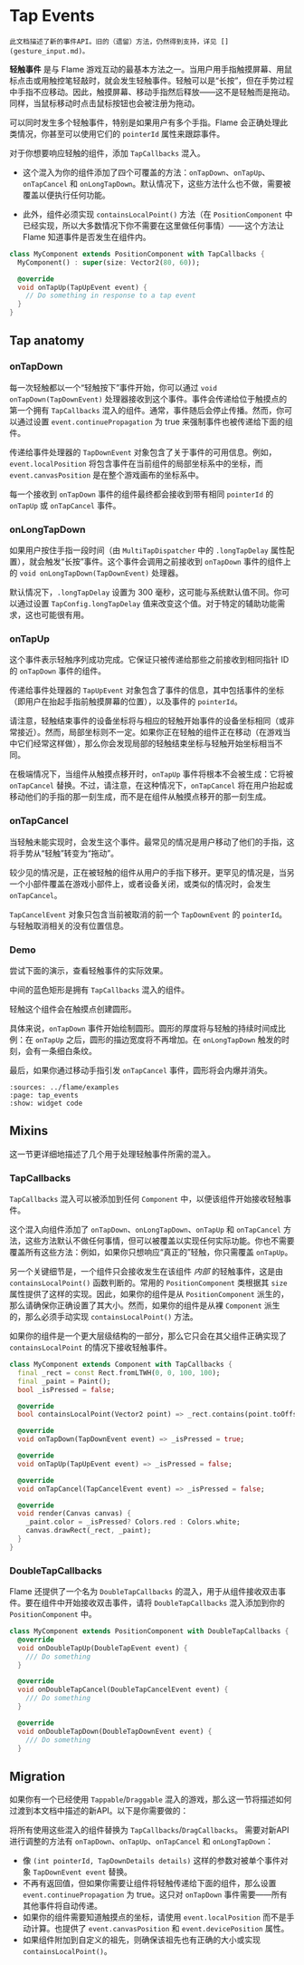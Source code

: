 # Tap Events

```{note}
此文档描述了新的事件API。旧的（遗留）方法，仍然得到支持，详见 [](gesture_input.md)。
```

**轻触事件** 是与 Flame 游戏互动的最基本方法之一。当用户用手指触摸屏幕、用鼠标点击或用触控笔轻敲时，就会发生轻触事件。轻触可以是“长按”，但在手势过程中手指不应移动。因此，触摸屏幕、移动手指然后释放——这不是轻触而是拖动。同样，当鼠标移动时点击鼠标按钮也会被注册为拖动。

可以同时发生多个轻触事件，特别是如果用户有多个手指。Flame 会正确处理此类情况，你甚至可以使用它们的 `pointerId` 属性来跟踪事件。

对于你想要响应轻触的组件，添加 `TapCallbacks` 混入。

- 这个混入为你的组件添加了四个可覆盖的方法：`onTapDown`、`onTapUp`、`onTapCancel` 和 `onLongTapDown`。默认情况下，这些方法什么也不做，需要被覆盖以便执行任何功能。

- 此外，组件必须实现 `containsLocalPoint()` 方法（在 `PositionComponent` 中已经实现，所以大多数情况下你不需要在这里做任何事情）——这个方法让 Flame 知道事件是否发生在组件内。

```dart
class MyComponent extends PositionComponent with TapCallbacks {
  MyComponent() : super(size: Vector2(80, 60));

  @override
  void onTapUp(TapUpEvent event) {
    // Do something in response to a tap event
  }
}
```


## Tap anatomy


### onTapDown

每一次轻触都以一个“轻触按下”事件开始，你可以通过 `void onTapDown(TapDownEvent)` 处理器接收到这个事件。事件会传递给位于触摸点的第一个拥有 `TapCallbacks` 混入的组件。通常，事件随后会停止传播。然而，你可以通过设置 `event.continuePropagation` 为 true 来强制事件也被传递给下面的组件。

传递给事件处理器的 `TapDownEvent` 对象包含了关于事件的可用信息。例如，`event.localPosition` 将包含事件在当前组件的局部坐标系中的坐标，而 `event.canvasPosition` 是在整个游戏画布的坐标系中。

每一个接收到 `onTapDown` 事件的组件最终都会接收到带有相同 `pointerId` 的 `onTapUp` 或 `onTapCancel` 事件。


### onLongTapDown

如果用户按住手指一段时间（由 `MultiTapDispatcher` 中的 `.longTapDelay` 属性配置），就会触发“长按”事件。这个事件会调用之前接收到 `onTapDown` 事件的组件上的 `void onLongTapDown(TapDownEvent)` 处理器。

默认情况下，`.longTapDelay` 设置为 300 毫秒，这可能与系统默认值不同。你可以通过设置 `TapConfig.longTapDelay` 值来改变这个值。对于特定的辅助功能需求，这也可能很有用。


### onTapUp

这个事件表示轻触序列成功完成。它保证只被传递给那些之前接收到相同指针 ID 的 `onTapDown` 事件的组件。

传递给事件处理器的 `TapUpEvent` 对象包含了事件的信息，其中包括事件的坐标（即用户在抬起手指前触摸屏幕的位置），以及事件的 `pointerId`。

请注意，轻触结束事件的设备坐标将与相应的轻触开始事件的设备坐标相同（或非常接近）。然而，局部坐标则不一定。如果你正在轻触的组件正在移动（在游戏当中它们经常这样做），那么你会发现局部的轻触结束坐标与轻触开始坐标相当不同。

在极端情况下，当组件从触摸点移开时，`onTapUp` 事件将根本不会被生成：它将被 `onTapCancel` 替换。不过，请注意，在这种情况下，`onTapCancel` 将在用户抬起或移动他们的手指的那一刻生成，而不是在组件从触摸点移开的那一刻生成。


### onTapCancel

当轻触未能实现时，会发生这个事件。最常见的情况是用户移动了他们的手指，这将手势从“轻触”转变为“拖动”。

较少见的情况是，正在被轻触的组件从用户的手指下移开。更罕见的情况是，当另一个小部件覆盖在游戏小部件上，或者设备关闭，或类似的情况时，会发生 `onTapCancel`。

`TapCancelEvent` 对象只包含当前被取消的前一个 `TapDownEvent` 的 `pointerId`。与轻触取消相关的没有位置信息。


### Demo

尝试下面的演示，查看轻触事件的实际效果。

中间的蓝色矩形是拥有 `TapCallbacks` 混入的组件。

轻触这个组件会在触摸点创建圆形。

具体来说，`onTapDown` 事件开始绘制圆形。圆形的厚度将与轻触的持续时间成比例：在 `onTapUp` 之后，圆形的描边宽度将不再增加。在 `onLongTapDown` 触发的时刻，会有一条细白条纹。

最后，如果你通过移动手指引发 `onTapCancel` 事件，圆形将会内爆并消失。

```{flutter-app}
:sources: ../flame/examples
:page: tap_events
:show: widget code
```


## Mixins

这一节更详细地描述了几个用于处理轻触事件所需的混入。


### TapCallbacks

`TapCallbacks` 混入可以被添加到任何 `Component` 中，以便该组件开始接收轻触事件。

这个混入向组件添加了 `onTapDown`、`onLongTapDown`、`onTapUp` 和 `onTapCancel` 方法，这些方法默认不做任何事情，但可以被覆盖以实现任何实际功能。你也不需要覆盖所有这些方法：例如，如果你只想响应“真正的”轻触，你只需覆盖 `onTapUp`。

另一个关键细节是，一个组件只会接收发生在该组件 *内部* 的轻触事件，这是由 `containsLocalPoint()` 函数判断的。常用的 `PositionComponent` 类根据其 `size` 属性提供了这样的实现。因此，如果你的组件是从 `PositionComponent` 派生的，那么请确保你正确设置了其大小。然而，如果你的组件是从裸 `Component` 派生的，那么必须手动实现 `containsLocalPoint()` 方法。

如果你的组件是一个更大层级结构的一部分，那么它只会在其父组件正确实现了 `containsLocalPoint` 的情况下接收轻触事件。

```dart
class MyComponent extends Component with TapCallbacks {
  final _rect = const Rect.fromLTWH(0, 0, 100, 100);
  final _paint = Paint();
  bool _isPressed = false;

  @override
  bool containsLocalPoint(Vector2 point) => _rect.contains(point.toOffset());

  @override
  void onTapDown(TapDownEvent event) => _isPressed = true;

  @override
  void onTapUp(TapUpEvent event) => _isPressed = false;

  @override
  void onTapCancel(TapCancelEvent event) => _isPressed = false;

  @override
  void render(Canvas canvas) {
    _paint.color = _isPressed? Colors.red : Colors.white;
    canvas.drawRect(_rect, _paint);
  }
}
```


### DoubleTapCallbacks

Flame 还提供了一个名为 `DoubleTapCallbacks` 的混入，用于从组件接收双击事件。要在组件中开始接收双击事件，请将 `DoubleTapCallbacks` 混入添加到你的 `PositionComponent` 中。

```dart
class MyComponent extends PositionComponent with DoubleTapCallbacks {
  @override
  void onDoubleTapUp(DoubleTapEvent event) {
    /// Do something
  }

  @override
  void onDoubleTapCancel(DoubleTapCancelEvent event) {
    /// Do something
  }

  @override
  void onDoubleTapDown(DoubleTapDownEvent event) {
    /// Do something
  }
```


## Migration

如果你有一个已经使用 `Tappable`/`Draggable` 混入的游戏，那么这一节将描述如何过渡到本文档中描述的新API。以下是你需要做的：

将所有使用这些混入的组件替换为 `TapCallbacks`/`DragCallbacks`。
需要对新API进行调整的方法有 `onTapDown`、`onTapUp`、`onTapCancel` 和 `onLongTapDown`：

- 像 `(int pointerId, TapDownDetails details)` 这样的参数对被单个事件对象 `TapDownEvent event` 替换。
- 不再有返回值，但如果你需要让组件将轻触传递给下面的组件，那么设置 `event.continuePropagation` 为 true。这只对 `onTapDown` 事件需要——所有其他事件将自动传递。
- 如果你的组件需要知道触摸点的坐标，请使用 `event.localPosition` 而不是手动计算。也提供了 `event.canvasPosition` 和 `event.devicePosition` 属性。
- 如果组件附加到自定义的祖先，则确保该祖先也有正确的大小或实现 `containsLocalPoint()`。

